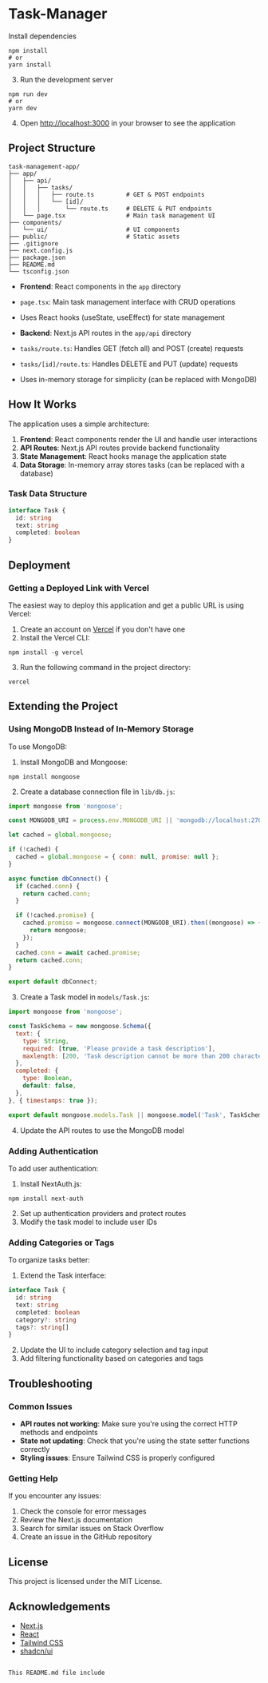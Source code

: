 # Task-Manager

Install dependencies

```shellscript
npm install
# or
yarn install
```
3. Run the development server

```shellscript
npm run dev
# or
yarn dev
```


4. Open [http://localhost:3000](http://localhost:3000) in your browser to see the application


## Project Structure

```plaintext
task-management-app/
├── app/
│   ├── api/
│   │   ├── tasks/
│   │   │   ├── route.ts         # GET & POST endpoints
│   │   │   └── [id]/
│   │   │       └── route.ts     # DELETE & PUT endpoints
│   └── page.tsx                 # Main task management UI
├── components/
│   └── ui/                      # UI components
├── public/                      # Static assets
├── .gitignore
├── next.config.js
├── package.json
├── README.md
└── tsconfig.json
```

- **Frontend**: React components in the `app` directory

- `page.tsx`: Main task management interface with CRUD operations
- Uses React hooks (useState, useEffect) for state management



- **Backend**: Next.js API routes in the `app/api` directory

- `tasks/route.ts`: Handles GET (fetch all) and POST (create) requests
- `tasks/[id]/route.ts`: Handles DELETE and PUT (update) requests
- Uses in-memory storage for simplicity (can be replaced with MongoDB)





## How It Works

The application uses a simple architecture:

1. **Frontend**: React components render the UI and handle user interactions
2. **API Routes**: Next.js API routes provide backend functionality
3. **State Management**: React hooks manage the application state
4. **Data Storage**: In-memory array stores tasks (can be replaced with a database)


### Task Data Structure

```typescript
interface Task {
  id: string
  text: string
  completed: boolean
}
```

## Deployment

### Getting a Deployed Link with Vercel

The easiest way to deploy this application and get a public URL is using Vercel:

1. Create an account on [Vercel](https://vercel.com) if you don't have one
2. Install the Vercel CLI:

```shellscript
npm install -g vercel
```


3. Run the following command in the project directory:

```shellscript
vercel
```



## Extending the Project

### Using MongoDB Instead of In-Memory Storage

To use MongoDB:

1. Install MongoDB and Mongoose:

```shellscript
npm install mongoose
```


2. Create a database connection file in `lib/db.js`:

```javascript
import mongoose from 'mongoose';

const MONGODB_URI = process.env.MONGODB_URI || 'mongodb://localhost:27017/task-app';

let cached = global.mongoose;

if (!cached) {
  cached = global.mongoose = { conn: null, promise: null };
}

async function dbConnect() {
  if (cached.conn) {
    return cached.conn;
  }

  if (!cached.promise) {
    cached.promise = mongoose.connect(MONGODB_URI).then((mongoose) => {
      return mongoose;
    });
  }
  cached.conn = await cached.promise;
  return cached.conn;
}

export default dbConnect;
```


3. Create a Task model in `models/Task.js`:

```javascript
import mongoose from 'mongoose';

const TaskSchema = new mongoose.Schema({
  text: {
    type: String,
    required: [true, 'Please provide a task description'],
    maxlength: [200, 'Task description cannot be more than 200 characters'],
  },
  completed: {
    type: Boolean,
    default: false,
  },
}, { timestamps: true });

export default mongoose.models.Task || mongoose.model('Task', TaskSchema);
```


4. Update the API routes to use the MongoDB model


### Adding Authentication

To add user authentication:

1. Install NextAuth.js:

```shellscript
npm install next-auth
```


2. Set up authentication providers and protect routes
3. Modify the task model to include user IDs


### Adding Categories or Tags

To organize tasks better:

1. Extend the Task interface:

```typescript
interface Task {
  id: string
  text: string
  completed: boolean
  category?: string
  tags?: string[]
}
```


2. Update the UI to include category selection and tag input
3. Add filtering functionality based on categories and tags


## Troubleshooting

### Common Issues

- **API routes not working**: Make sure you're using the correct HTTP methods and endpoints
- **State not updating**: Check that you're using the state setter functions correctly
- **Styling issues**: Ensure Tailwind CSS is properly configured


### Getting Help

If you encounter any issues:

1. Check the console for error messages
2. Review the Next.js documentation
3. Search for similar issues on Stack Overflow
4. Create an issue in the GitHub repository


## License

This project is licensed under the MIT License.

## Acknowledgements

- [Next.js](https://nextjs.org/)
- [React](https://reactjs.org/)
- [Tailwind CSS](https://tailwindcss.com/)
- [shadcn/ui](https://ui.shadcn.com/)


```plaintext

This README.md file include
```
